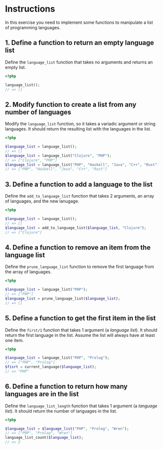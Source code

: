 # Instructions

In this exercise you need to implement some functions to manipulate a list of programming languages.

## 1. Define a function to return an empty language list

Define the `language_list` function that takes no arguments and returns an empty list.

```php
<?php

language_list();
// => []
```

## 2. Modify function to create a list from any number of languages

Modify the `language_list` function, so it takes a variadic argument or string languages.
It should return the resulting list with the languages in the list.

```php
<?php

$language_list = language_list();
// => []
$language_list = language_list("Clojure", "PHP");
// => ["Clojure", "PHP"]
$language_list = language_list("PHP", "Haskell", "Java", "C++", "Rust")
// => ["PHP", "Haskell", "Java", "C++", "Rust"]
```

## 3. Define a function to add a language to the list

Define the `add_to_language_list` function that takes 2 arguments, an array of languages, and the new lanugage.

```php
<?php

$language_list = language_list();
// => []
$language_list = add_to_language_list($language_list, "Clojure");
// => ["Clojure"]
```

## 4. Define a function to remove an item from the language list

Define the `prune_language_list` function to remove the first language from the array of languages.

```php
<?php

$language_list = language_list("PHP");
// => ["PHP"]
$language_list = prune_language_list($language_list);
// => []
```

## 5. Define a function to get the first item in the list

Define the `first/1` function that takes 1 argument (a _language list_).
It should return the first language in the list.
Assume the list will always have at least one item.

```php
<?php

$language_list = language_list("PHP", "Prolog");
// => ["PHP", "Prolog"]
$fisrt = current_language($language_list);
// => "PHP"
```

## 6. Define a function to return how many languages are in the list

Define the `language_list_length` function that takes 1 argument (a _language list_).
It should return the number of languages in the list.

```php
<?php

$language_list = $language_list("PHP", "Prolog", "Wren");
// => ["PHP", "Prolog", "Wren"]
language_list_count($language_list);
// => 2
```
